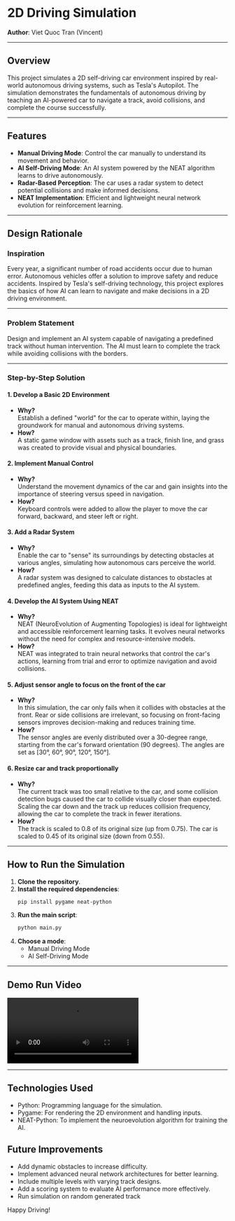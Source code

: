 # 2D Driving Simulation  
**Author**: Viet Quoc Tran (Vincent)  

---

## Overview  
This project simulates a 2D self-driving car environment inspired by real-world autonomous driving systems, such as Tesla's Autopilot. The simulation demonstrates the fundamentals of autonomous driving by teaching an AI-powered car to navigate a track, avoid collisions, and complete the course successfully.  

---

## Features  
- **Manual Driving Mode**: Control the car manually to understand its movement and behavior.  
- **AI Self-Driving Mode**: An AI system powered by the NEAT algorithm learns to drive autonomously.  
- **Radar-Based Perception**: The car uses a radar system to detect potential collisions and make informed decisions.  
- **NEAT Implementation**: Efficient and lightweight neural network evolution for reinforcement learning.  

---

## Design Rationale  

### Inspiration  
Every year, a significant number of road accidents occur due to human error. Autonomous vehicles offer a solution to improve safety and reduce accidents. Inspired by Tesla's self-driving technology, this project explores the basics of how AI can learn to navigate and make decisions in a 2D driving environment.  

---

### Problem Statement  
Design and implement an AI system capable of navigating a predefined track without human intervention. The AI must learn to complete the track while avoiding collisions with the borders.  

---

### Step-by-Step Solution  

#### 1. Develop a Basic 2D Environment  
- **Why?**  
   Establish a defined "world" for the car to operate within, laying the groundwork for manual and autonomous driving systems.  
- **How?**  
   A static game window with assets such as a track, finish line, and grass was created to provide visual and physical boundaries.  

#### 2. Implement Manual Control  
- **Why?**  
   Understand the movement dynamics of the car and gain insights into the importance of steering versus speed in navigation.  
- **How?**  
   Keyboard controls were added to allow the player to move the car forward, backward, and steer left or right.  

#### 3. Add a Radar System  
- **Why?**  
   Enable the car to "sense" its surroundings by detecting obstacles at various angles, simulating how autonomous cars perceive the world.  
- **How?**  
   A radar system was designed to calculate distances to obstacles at predefined angles, feeding this data as inputs to the AI system.  

#### 4. Develop the AI System Using NEAT  
- **Why?**  
   NEAT (NeuroEvolution of Augmenting Topologies) is ideal for lightweight and accessible reinforcement learning tasks. It evolves neural networks without the need for complex and resource-intensive models.  
- **How?**  
   NEAT was integrated to train neural networks that control the car's actions, learning from trial and error to optimize navigation and avoid collisions.  

#### 5. Adjust sensor angle to focus on the front of the car  
- **Why?**  
   In this simulation, the car only fails when it collides with obstacles at the front. Rear or side collisions are irrelevant, so focusing on front-facing sensors improves decision-making and reduces training time. 
- **How?**  
   The sensor angles are evenly distributed over a 30-degree range, starting from the car's forward orientation (90 degrees). The angles are set as [30°, 60°, 90°, 120°, 150°].

#### 6. Resize car and track proportionally
- **Why?**  
   The current track was too small relative to the car, and some collision detection bugs caused the car to collide visually closer than expected. Scaling the car down and the track up reduces collision frequency, allowing the car to complete the track in fewer iterations.
- **How?**  
   The track is scaled to 0.8 of its original size (up from 0.75).
   The car is scaled to 0.45 of its original size (down from 0.55).

---

## How to Run the Simulation  

1. **Clone the repository**.  
2. **Install the required dependencies**:  
   ```bash
   pip install pygame neat-python
3. **Run the main script**:
   ```bash
   python main.py
4. **Choose a mode**:
    - Manual Driving Mode
    - AI Self-Driving Mode
      
---

## Demo Run Video
   ![Demo Video](docs/driving_sim_demo.mp4)

---

## Technologies Used
- Python: Programming language for the simulation.
- Pygame: For rendering the 2D environment and handling inputs.
- NEAT-Python: To implement the neuroevolution algorithm for training the AI.

## Future Improvements
- Add dynamic obstacles to increase difficulty.
- Implement advanced neural network architectures for better learning.
- Include multiple levels with varying track designs.
- Add a scoring system to evaluate AI performance more effectively.
- Run simulation on random generated track

Happy Driving!
